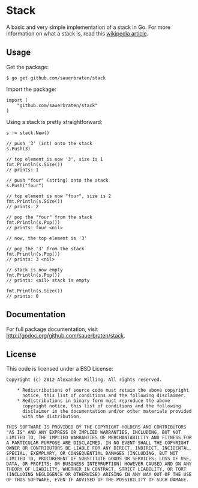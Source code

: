 # Stack

A basic and very simple implementation of a stack in Go. For more information on what a stack is, read this [wikipedia article](https://en.wikipedia.org/wiki/Stack_\(abstract_data_type\)#Software_stacks).

## Usage

Get the package:

	$ go get github.com/sauerbraten/stack

Import the package:

	import (
		"github.com/sauerbraten/stack"
	)

Using a stack is pretty straightforward:

	s := stack.New()

	// push '3' (int) onto the stack
	s.Push(3)

	// top element is now '3', size is 1
	fmt.Println(s.Size())
	// prints: 1

	// push "four" (string) onto the stack
	s.Push("four")

	// top element is now "four", size is 2
	fmt.Println(s.Size())
	// prints: 2

	// pop the "four" from the stack
	fmt.Println(s.Pop())
	// prints: four <nil>

	// now, the top element is '3'

	// pop the '3' from the stack
	fmt.Println(s.Pop())
	// prints: 3 <nil>

	// stack is now empty
	fmt.Println(s.Pop())
	// prints: <nil> stack is empty

	fmt.Println(s.Size())
	// prints: 0

## Documentation

For full package documentation, visit http://godoc.org/github.com/sauerbraten/stack.

## License

This code is licensed under a BSD License:
	
	Copyright (c) 2012 Alexander Willing. All rights reserved.
	
		* Redistributions of source code must retain the above copyright
		  notice, this list of conditions and the following disclaimer.
		* Redistributions in binary form must reproduce the above
		  copyright notice, this list of conditions and the following
		  disclaimer in the documentation and/or other materials provided
		  with the distribution.

	THIS SOFTWARE IS PROVIDED BY THE COPYRIGHT HOLDERS AND CONTRIBUTORS
	"AS IS" AND ANY EXPRESS OR IMPLIED WARRANTIES, INCLUDING, BUT NOT
	LIMITED TO, THE IMPLIED WARRANTIES OF MERCHANTABILITY AND FITNESS FOR
	A PARTICULAR PURPOSE ARE DISCLAIMED. IN NO EVENT SHALL THE COPYRIGHT
	OWNER OR CONTRIBUTORS BE LIABLE FOR ANY DIRECT, INDIRECT, INCIDENTAL,
	SPECIAL, EXEMPLARY, OR CONSEQUENTIAL DAMAGES (INCLUDING, BUT NOT
	LIMITED TO, PROCUREMENT OF SUBSTITUTE GOODS OR SERVICES; LOSS OF USE,
	DATA, OR PROFITS; OR BUSINESS INTERRUPTION) HOWEVER CAUSED AND ON ANY
	THEORY OF LIABILITY, WHETHER IN CONTRACT, STRICT LIABILITY, OR TORT
	(INCLUDING NEGLIGENCE OR OTHERWISE) ARISING IN ANY WAY OUT OF THE USE
	OF THIS SOFTWARE, EVEN IF ADVISED OF THE POSSIBILITY OF SUCH DAMAGE.
